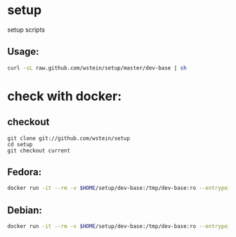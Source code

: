 # setup
setup scripts

## Usage:
```sh
curl -sL raw.github.com/wstein/setup/master/dev-base | sh 
```

# check with docker:
## checkout
~~~
git clone git://github.com/wstein/setup
cd setup 
git checkout current
~~~

## Fedora: 
```sh
docker run -it --rm -v $HOME/setup/dev-base:/tmp/dev-base:ro --entrypoint=/usr/bin/sh fedora -c "/tmp/dev-base && zsh"
```

## Debian:
```sh
docker run -it --rm -v $HOME/setup/dev-base:/tmp/dev-base:ro --entrypoint=sh debian -c "apt update && apt install -y sudo && /tmp/dev-base && zsh"
```
